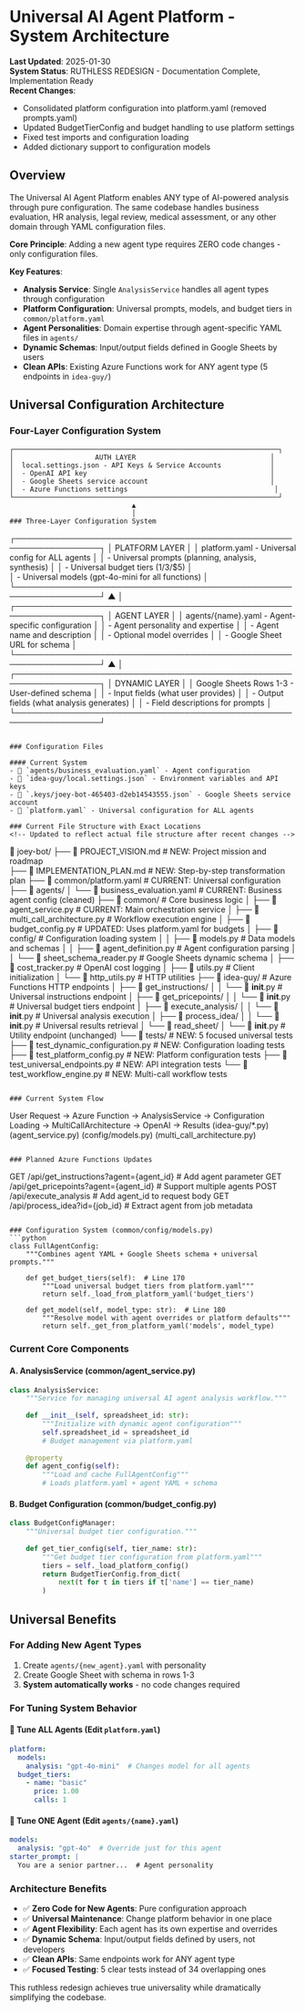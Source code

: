 # Universal AI Agent Platform - System Architecture

**Last Updated**: 2025-01-30  
**System Status**: RUTHLESS REDESIGN - Documentation Complete, Implementation Ready  
**Recent Changes**: 
- Consolidated platform configuration into platform.yaml (removed prompts.yaml)
- Updated BudgetTierConfig and budget handling to use platform settings
- Fixed test imports and configuration loading
- Added dictionary support to configuration models
<!-- Updated to reflect platform configuration consolidation in commit d1ddb99 -->

## Overview

The Universal AI Agent Platform enables ANY type of AI-powered analysis through pure configuration. The same codebase handles business evaluation, HR analysis, legal review, medical assessment, or any other domain through YAML configuration files.

**Core Principle**: Adding a new agent type requires ZERO code changes - only configuration files.

**Key Features**:
- **Analysis Service**: Single `AnalysisService` handles all agent types through configuration
- **Platform Configuration**: Universal prompts, models, and budget tiers in `common/platform.yaml`
- **Agent Personalities**: Domain expertise through agent-specific YAML files in `agents/`
- **Dynamic Schemas**: Input/output fields defined in Google Sheets by users
- **Clean APIs**: Existing Azure Functions work for ANY agent type (5 endpoints in `idea-guy/`)

## Universal Configuration Architecture

### Four-Layer Configuration System

```
┌─────────────────────────────────────────────────────────────────┐
│                    AUTH LAYER                                 │
│  local.settings.json - API Keys & Service Accounts            │
│  - OpenAI API key                                             │
│  - Google Sheets service account                              │
│  - Azure Functions settings                                    │
└─────────────────────────────────────────────────────────────────┘
                              ▲
                              │
### Three-Layer Configuration System

```
┌─────────────────────────────────────────────────────────────────┐
│                    PLATFORM LAYER                              │
│  platform.yaml - Universal config for ALL agents              │
│  - Universal prompts (planning, analysis, synthesis)           │
│  - Universal budget tiers ($1/$3/$5)                          │  
│  - Universal models (gpt-4o-mini for all functions)           │
└─────────────────────────────────────────────────────────────────┘
                              ▲
                              │
┌─────────────────────────────────────────────────────────────────┐
│                     AGENT LAYER                                │
│  agents/{name}.yaml - Agent-specific configuration             │
│  - Agent personality and expertise                             │
│  - Agent name and description                                  │
│  - Optional model overrides                                    │
│  - Google Sheet URL for schema                                 │
└─────────────────────────────────────────────────────────────────┘
                              ▲
                              │
┌─────────────────────────────────────────────────────────────────┐
│                   DYNAMIC LAYER                                │
│  Google Sheets Rows 1-3 - User-defined schema                  │
│  - Input fields (what user provides)                           │
│  - Output fields (what analysis generates)                     │
│  - Field descriptions for prompts                              │
└─────────────────────────────────────────────────────────────────┘
```

### Configuration Files

#### Current System
- 📄 `agents/business_evaluation.yaml` - Agent configuration
- 📄 `idea-guy/local.settings.json` - Environment variables and API keys
- 📄 `.keys/joey-bot-465403-d2eb14543555.json` - Google Sheets service account
- 📄 `platform.yaml` - Universal configuration for ALL agents

### Current File Structure with Exact Locations
<!-- Updated to reflect actual file structure after recent changes -->
```
📁 joey-bot/
├── 📄 PROJECT_VISION.md                    # NEW: Project mission and roadmap  
├── 📄 IMPLEMENTATION_PLAN.md               # NEW: Step-by-step transformation plan
├── 📄 common/platform.yaml                 # CURRENT: Universal configuration
├── 📁 agents/
│   └── 📄 business_evaluation.yaml         # CURRENT: Business agent config (cleaned)
├── 📁 common/                              # Core business logic
│   ├── 📄 agent_service.py                 # CURRENT: Main orchestration service
│   ├── 📄 multi_call_architecture.py       # Workflow execution engine
│   ├── 📄 budget_config.py                 # UPDATED: Uses platform.yaml for budgets
│   ├── 📁 config/                          # Configuration loading system
│   │   ├── 📄 models.py                    # Data models and schemas
│   │   ├── 📄 agent_definition.py          # Agent configuration parsing
│   │   └── 📄 sheet_schema_reader.py       # Google Sheets dynamic schema
│   ├── 📄 cost_tracker.py                  # OpenAI cost logging
│   ├── 📄 utils.py                         # Client initialization
│   └── 📄 http_utils.py                    # HTTP utilities
├── 📁 idea-guy/                            # Azure Functions HTTP endpoints
│   ├── 📁 get_instructions/
│   │   └── 📄 __init__.py                   # Universal instructions endpoint
│   ├── 📁 get_pricepoints/
│   │   └── 📄 __init__.py                   # Universal budget tiers endpoint
│   ├── 📁 execute_analysis/
│   │   └── 📄 __init__.py                   # Universal analysis execution
│   ├── 📁 process_idea/
│   │   └── 📄 __init__.py                   # Universal results retrieval
│   └── 📁 read_sheet/
│       └── 📄 __init__.py                   # Utility endpoint (unchanged)
└── 📁 tests/                               # NEW: 5 focused universal tests
    ├── 📄 test_dynamic_configuration.py    # NEW: Configuration loading tests
    ├── 📄 test_platform_config.py          # NEW: Platform configuration tests
    ├── 📄 test_universal_endpoints.py      # NEW: API integration tests
    └── 📄 test_workflow_engine.py          # NEW: Multi-call workflow tests
```

### Current System Flow
```
User Request → Azure Function → AnalysisService → Configuration Loading → MultiCallArchitecture → OpenAI → Results
             (idea-guy/*.py)   (agent_service.py) (config/models.py)    (multi_call_architecture.py)
```

### Planned Azure Functions Updates
```
GET /api/get_instructions?agent={agent_id}  # Add agent parameter
GET /api/get_pricepoints?agent={agent_id}   # Support multiple agents
POST /api/execute_analysis                  # Add agent_id to request body
GET /api/process_idea?id={job_id}          # Extract agent from job metadata
```

### Configuration System (common/config/models.py)
```python
class FullAgentConfig:
    """Combines agent YAML + Google Sheets schema + universal prompts."""
    
    def get_budget_tiers(self):  # Line 170
        """Load universal budget tiers from platform.yaml"""
        return self._load_from_platform_yaml('budget_tiers')
    
    def get_model(self, model_type: str):  # Line 180
        """Resolve model with agent overrides or platform defaults"""
        return self._get_from_platform_yaml('models', model_type)
```

### Current Core Components

#### A. AnalysisService (common/agent_service.py)
```python
class AnalysisService:
    """Service for managing universal AI agent analysis workflow."""
    
    def __init__(self, spreadsheet_id: str):
        """Initialize with dynamic agent configuration"""
        self.spreadsheet_id = spreadsheet_id
        # Budget management via platform.yaml
    
    @property
    def agent_config(self):
        """Load and cache FullAgentConfig"""
        # Loads platform.yaml + agent YAML + schema
```

#### B. Budget Configuration (common/budget_config.py)
```python
class BudgetConfigManager:
    """Universal budget tier configuration."""
    
    def get_tier_config(self, tier_name: str):
        """Get budget tier configuration from platform.yaml"""
        tiers = self._load_platform_config()
        return BudgetTierConfig.from_dict(
            next(t for t in tiers if t['name'] == tier_name)
        )
```

## Universal Benefits

### For Adding New Agent Types
1. Create `agents/{new_agent}.yaml` with personality
2. Create Google Sheet with schema in rows 1-3  
3. **System automatically works** - no code changes required

### For Tuning System Behavior

#### 🔧 **Tune ALL Agents** (Edit `platform.yaml`)
```yaml
platform:
  models:
    analysis: "gpt-4o-mini"  # Changes model for all agents
  budget_tiers:
    - name: "basic"
      price: 1.00
      calls: 1
```

#### 🎯 **Tune ONE Agent** (Edit `agents/{name}.yaml`)
```yaml
models:
  analysis: "gpt-4o"  # Override just for this agent
starter_prompt: |
  You are a senior partner...  # Agent personality
```

### Architecture Benefits
- ✅ **Zero Code for New Agents**: Pure configuration approach
- ✅ **Universal Maintenance**: Change platform behavior in one place
- ✅ **Agent Flexibility**: Each agent has its own expertise and overrides
- ✅ **Dynamic Schema**: Input/output fields defined by users, not developers
- ✅ **Clean APIs**: Same endpoints work for ANY agent type
- ✅ **Focused Testing**: 5 clear tests instead of 34 overlapping ones

This ruthless redesign achieves true universality while dramatically simplifying the codebase.